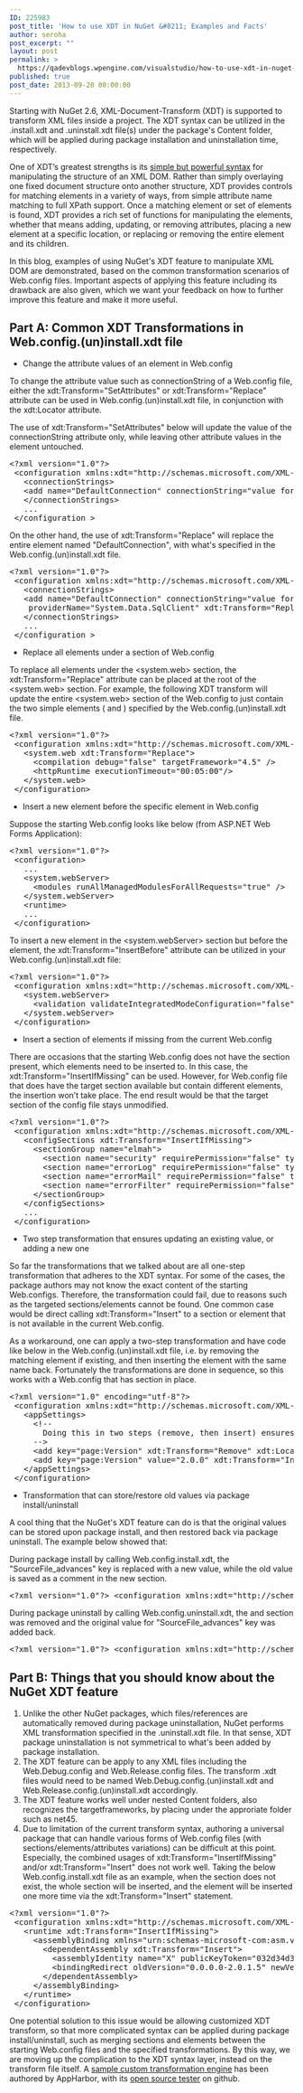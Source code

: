 ```yaml
---
ID: 225983
post_title: 'How to use XDT in NuGet &#8211; Examples and Facts'
author: seroha
post_excerpt: ""
layout: post
permalink: >
  https://qadevblogs.wpengine.com/visualstudio/how-to-use-xdt-in-nuget-examples-and-facts/
published: true
post_date: 2013-09-20 00:00:00
---
```

Starting with NuGet 2.6, XML-Document-Transform (XDT) is supported to transform XML files inside a project. The XDT syntax can be utilized in the .install.xdt and .uninstall.xdt file(s) under the package's Content folder, which will be applied during package installation and uninstallation time, respectively.

One of XDT’s greatest strengths is its [simple but powerful syntax][1] for manipulating the structure of an XML DOM. Rather than simply overlaying one fixed document structure onto another structure, XDT provides controls for matching elements in a variety of ways, from simple attribute name matching to full XPath support. Once a matching element or set of elements is found, XDT provides a rich set of functions for manipulating the elements, whether that means adding, updating, or removing attributes, placing a new element at a specific location, or replacing or removing the entire element and its children.

In this blog, examples of using NuGet's XDT feature to manipulate XML DOM are demonstrated, based on the common transformation scenarios of Web.config files. Important aspects of applying this feature including its drawback are also given, which we want your feedback on how to further improve this feature and make it more useful.

## Part A: Common XDT Transformations in Web.config.(un)install.xdt file

*   Change the attribute values of an element in Web.config

To change the attribute value such as connectionString of a Web.config file, either the xdt:Transform="SetAttributes" or xdt:Transform="Replace" attribute can be used in Web.config.(un)install.xdt file, in conjunction with the xdt:Locator attribute.

The use of xdt:Transform="SetAttributes" below will update the value of the connectionString attribute only, while leaving other attribute values in the element untouched.

<pre>&lt;?xml version="1.0"?&gt;
 &lt;configuration xmlns:xdt="http://schemas.microsoft.com/XML-Document-Transform"&gt;
   &lt;connectionStrings&gt; 
   &lt;add name="DefaultConnection" connectionString="value for the deployed Web.config file" xdt:Transform="SetAttributes" xdt:Locator="Match(name)"/&gt; 
   &lt;/connectionStrings&gt; 
   ... 
 &lt;/configuration &gt;</pre>

On the other hand, the use of xdt:Transform="Replace" will replace the entire element named "DefaultConnection", with what's specified in the Web.config.(un)install.xdt file.

<pre>&lt;?xml version="1.0"?&gt;
 &lt;configuration xmlns:xdt="http://schemas.microsoft.com/XML-Document-Transform"&gt; 
   &lt;connectionStrings&gt; 
   &lt;add name="DefaultConnection" connectionString="value for the deployed Web.config file" 
    providerName="System.Data.SqlClient" xdt:Transform="Replace" xdt:Locator="Match(name)"/&gt; 
   &lt;/connectionStrings&gt; 
   ... 
 &lt;/configuration &gt;</pre>

*   Replace all elements under a section of Web.config

To replace all elements under the <system.web> section, the xdt:Transform="Replace" attribute can be placed at the root of the <system.web> section. For example, the following XDT transform will update the entire <system.web> section of the Web.config to just contain the two simple elements ( and ) specified by the Web.config.(un)install.xdt file.

<pre>&lt;?xml version="1.0"?&gt; 
 &lt;configuration xmlns:xdt="http://schemas.microsoft.com/XML-Document-Transform"&gt; 
   &lt;system.web xdt:Transform="Replace"&gt; 
     &lt;compilation debug="false" targetFramework="4.5" /&gt; 
     &lt;httpRuntime executionTimeout="00:05:00"/&gt; 
   &lt;/system.web&gt; 
 &lt;/configuration&gt;</pre>

*   Insert a new element before the specific element in Web.config

Suppose the starting Web.config looks like below (from ASP.NET Web Forms Application):

<pre>&lt;?xml version="1.0"?&gt; 
 &lt;configuration&gt; 
   ... 
   &lt;system.webServer&gt; 
     &lt;modules runAllManagedModulesForAllRequests="true" /&gt; 
   &lt;/system.webServer&gt; 
   &lt;runtime&gt; 
   ... 
 &lt;/configuration&gt;</pre>

To insert a new element in the <system.webServer> section but before the element, the xdt:Transform="InsertBefore" attribute can be utilized in your Web.config.(un)install.xdt file:

<pre>&lt;?xml version="1.0"?&gt; 
 &lt;configuration xmlns:xdt="http://schemas.microsoft.com/XML-Document-Transform"&gt; 
   &lt;system.webServer&gt; 
     &lt;validation validateIntegratedModeConfiguration="false" xdt:Transform="InsertBefore(/configuration/system.webServer/modules)" /&gt; 
   &lt;/system.webServer&gt; 
 &lt;/configuration&gt;</pre>

*   Insert a section of elements if missing from the current Web.config

There are occasions that the starting Web.config does not have the section present, which elements need to be inserted to. In this case, the xdt:Transform="InsertIfMissing" can be used. However, for Web.config file that does have the target section available but contain different elements, the insertion won’t take place. The end result would be that the target section of the config file stays unmodified.

<pre>&lt;?xml version="1.0"?&gt; 
 &lt;configuration xmlns:xdt="http://schemas.microsoft.com/XML-Document-Transform"&gt; 
   &lt;configSections xdt:Transform="InsertIfMissing"&gt; 
     &lt;sectionGroup name="elmah"&gt; 
       &lt;section name="security" requirePermission="false" type="Elmah.SecuritySectionHandler, Elmah" /&gt;
       &lt;section name="errorLog" requirePermission="false" type="Elmah.ErrorLogSectionHandler, Elmah" /&gt; 
       &lt;section name="errorMail" requirePermission="false" type="Elmah.ErrorMailSectionHandler, Elmah" /&gt;
       &lt;section name="errorFilter" requirePermission="false" type="Elmah.ErrorFilterSectionHandler, Elmah" /&gt; 
     &lt;/sectionGroup&gt; 
   &lt;/configSections&gt; 
   ...
 &lt;/configuration&gt;</pre>

*   Two step transformation that ensures updating an existing value, or adding a new one

So far the transformations that we talked about are all one-step transformation that adheres to the XDT syntax. For some of the cases, the package authors may not know the exact content of the starting Web.configs. Therefore, the transformation could fail, due to reasons such as the targeted sections/elements cannot be found. One common case would be direct calling xdt:Transform="Insert" to a section or element that is not available in the current Web.config.

As a workaround, one can apply a two-step transformation and have code like below in the Web.config.(un)install.xdt file, i.e. by removing the matching element if existing, and then inserting the element with the same name back. Fortunately the transformations are done in sequence, so this works with a Web.config that has section in place.

<pre>&lt;?xml version="1.0" encoding="utf-8"?&gt; 
 &lt;configuration xmlns:xdt="http://schemas.microsoft.com/XML-Document-Transform"&gt; 
   &lt;appSettings&gt; 
     &lt;!-- 
       Doing this in two steps (remove, then insert) ensures that we can update an existing value, or add a new one 
     --&gt; 
     &lt;add key="page:Version" xdt:Transform="Remove" xdt:Locator="Match(key)"/&gt; 
     &lt;add key="page:Version" value="2.0.0" xdt:Transform="Insert" /&gt; 
   &lt;/appSettings&gt; 
 &lt;/configuration&gt;</pre>

*   Transformation that can store/restore old values via package install/uninstall

A cool thing that the NuGet's XDT feature can do is that the original values can be stored upon package install, and then restored back via package uninstall. The example below showed that:

During package install by calling Web.config.install.xdt, the "SourceFile_advances" key is replaced with a new value, while the old value is saved as a comment in the new section.

<pre>&lt;?xml version="1.0"?&gt; &lt;configuration xmlns:xdt="http://schemas.microsoft.com/XML-Document-Transform"&gt; &lt;appSettings xdt:Transform="InsertIfMissing"&gt; &lt;add key="SourceFile_Advances" keyvalue="C:CodeSavvysoftValuationsnew.csv" xdt:Locator="Match(key)" xdt:Transform="Replace" /&gt; &lt;/appSettings&gt; &lt;local xdt:Transform="Insert"&gt; &lt;!-- &lt;add key="SourceFile_Advances" keyvalue="C:CodeSavvysoftValuationsoriginal.csv" /&gt; --&gt; &lt;/local&gt; &lt;/configuration&gt;</pre>

During package uninstall by calling Web.config.uninstall.xdt, the and section was removed and the original value for "SourceFile_advances" key was added back.

<pre>&lt;?xml version="1.0"?&gt; &lt;configuration xmlns:xdt="http://schemas.microsoft.com/XML-Document-Transform"&gt; &lt;appSettings xdt:Transform="Remove"&gt; &lt;/appSettings&gt; &lt;local xdt:Transform="Remove"&gt; &lt;/local&gt; &lt;appSettings xdt:Transform="InsertIfMissing"&gt; &lt;add key="SourceFile_Advances" keyvalue="C:CodeSavvysoftValuationsoriginal.csv" /&gt; &lt;/appSettings&gt; &lt;/configuration&gt;</pre>

## Part B: Things that you should know about the NuGet XDT feature

1.  Unlike the other NuGet packages, which files/references are automatically removed during package uninstallation, NuGet performs XML transformation specified in the .uninstall.xdt file. In that sense, XDT package uninstallation is not symmetrical to what's been added by package installation.
2.  The XDT feature can be apply to any XML files including the Web.Debug.config and Web.Release.config files. The transform .xdt files would need to be named Web.Debug.config.(un)install.xdt and Web.Release.config.(un)install.xdt accordingly.
3.  The XDT feature works well under nested Content folders, also recognizes the targetframeworks, by placing under the approriate folder such as net45.
4.  Due to limitation of the current transform syntax, authoring a universal package that can handle various forms of Web.config files (with sections/elements/attributes variations) can be difficult at this point. Especially, the combined usages of xdt:Transform="InsertIfMissing" and/or xdt:Transform="Insert" does not work well. Taking the below Web.config.install.xdt file as an example, when the section does not exist, the whole section will be inserted, and the element will be inserted one more time via the xdt:Transform="Insert" statement.

<pre>&lt;?xml version="1.0"?&gt; 
 &lt;configuration xmlns:xdt="http://schemas.microsoft.com/XML-Document-Transform"&gt; 
   &lt;runtime xdt:Transform="InsertIfMissing"&gt; 
     &lt;assemblyBinding xmlns="urn:schemas-microsoft-com:asm.v1"&gt; 
       &lt;dependentAssembly xdt:Transform="Insert"&gt; 
         &lt;assemblyIdentity name="X" publicKeyToken="032d34d3e998f237" culture="neutral" /&gt; 
         &lt;bindingRedirect oldVersion="0.0.0.0-2.0.1.5" newVersion="2.0.1.5" /&gt; 
       &lt;/dependentAssembly&gt; 
     &lt;/assemblyBinding&gt; 
   &lt;/runtime&gt; 
 &lt;/configuration&gt;</pre>

One potential solution to this issue would be allowing customized XDT transform, so that more complicated syntax can be applied during package install/uninstall, such as merging sections and elements between the starting Web.config files and the specified transformations. By this way, we are moving up the complication to the XDT syntax layer, instead on the transform file itself. A [sample custom transformation engine][2] has been authored by AppHarbor, with its [open source tester][3] on github.

 [1]: http://msdn.microsoft.com/en-us/library/dd465326.aspx
 [2]: http://blog.appharbor.com/2012/07/27/custom-web-config-transforms-and-merges
 [3]: https://github.com/appharbor/appharbor-transformtester
